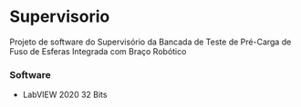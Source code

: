 # Supervisorio

Projeto de software do Supervisório da Bancada de Teste de Pré-Carga de Fuso de Esferas Integrada com Braço Robótico

### Software
- LabVIEW 2020 32 Bits